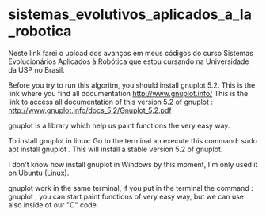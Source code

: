 # sistemas_evolutivos_aplicados_a_la_robotica
Neste link farei o upload dos avanços em meus códigos do curso Sistemas Evolucionários Aplicados à Robótica que estou cursando na Universidade da USP no Brasil. 

Before you try to run this algoritm, you should install gnuplot 5.2. 
This is the link where you find all documentation http://www.gnuplot.info/
This is the link to access all documentation of this version 5.2 of gnuplot : http://www.gnuplot.info/docs_5.2/Gnuplot_5.2.pdf

gnuplot is a library which help us paint functions the very easy way.

To install gnuplot in linux:
Go to the terminal an execute this command: sudo apt install gnuplot . This will install a stable version 5.2 of gnuplot.

I don't know how install gnuplot in Windows by this moment, I'm only used it on Ubuntu (Linux).

gnuplot work in the same terminal, if you put in the terminal the command : gnuplot     , you can start paint functions of very easy way, but we can use also
inside of our "C" code. 

